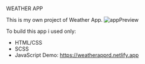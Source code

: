 WEATHER APP

This is my own project of Weather App.
![appPreview](https://user-images.githubusercontent.com/81323047/164308148-42364b80-f86d-4c8d-bafc-1d0ed1508ec0.png)

To build this app i used only:
  - HTML/CSS
  - SCSS
  - JavaScript
Demo:
https://weatherapprd.netlify.app


